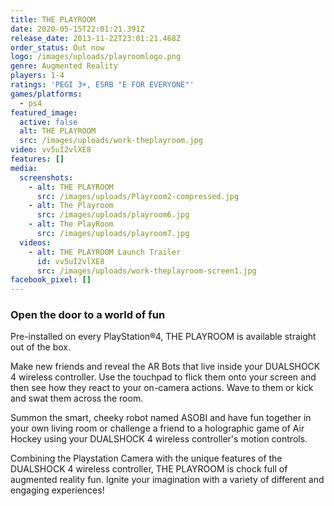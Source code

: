 ```yaml
---
title: THE PLAYROOM
date: 2020-05-15T22:01:21.391Z
release_date: 2013-11-22T23:01:21.468Z
order_status: Out now
logo: /images/uploads/playroomlogo.png
genre: Augmented Reality
players: 1-4
ratings: 'PEGI 3+, ESRB "E FOR EVERYONE"'
games/platforms:
  - ps4
featured_image:
  active: false
  alt: THE PLAYROOM
  src: /images/uploads/work-theplayroom.jpg
video: vv5uI2vlXE8
features: []
media:
  screenshots:
    - alt: THE PLAYROOM
      src: /images/uploads/Playroom2-compressed.jpg
    - alt: The Playroom
      src: /images/uploads/playroom6.jpg
    - alt: The PlayRoom
      src: /images/uploads/playroom7.jpg
  videos:
    - alt: THE PLAYROOM Launch Trailer
      id: vv5uI2vlXE8
      src: /images/uploads/work-theplayroom-screen1.jpg
facebook_pixel: []
---
```

### Open the door to a world of fun

Pre-installed on every PlayStation®4, THE PLAYROOM is available straight out of the box. 

 Make new friends and reveal the AR Bots that live inside your DUALSHOCK 4 wireless controller. Use the touchpad to flick them onto your screen and then see how they react to your on-camera actions. Wave to them or kick and swat them across the room. 

Summon the smart, cheeky robot named ASOBI and have fun together in your own living room or challenge a friend to a holographic game of Air Hockey using your DUALSHOCK 4 wireless controller's motion controls.

Combining the Playstation Camera with the unique features of the DUALSHOCK 4 wireless controller, THE PLAYROOM is chock full of augmented reality fun. Ignite your imagination with a variety of different and engaging experiences!

